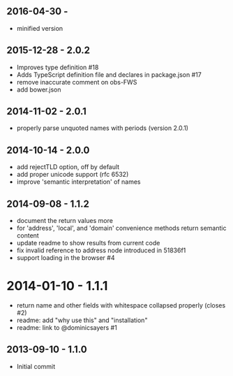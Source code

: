 
## 2016-04-30 - 

- minified version

## 2015-12-28 - 2.0.2

- Improves type definition #18
- Adds TypeScript definition file and declares in package.json #17
- remove inaccurate comment on obs-FWS
- add bower.json


## 2014-11-02 - 2.0.1

- properly parse unquoted names with periods (version 2.0.1)


## 2014-10-14 - 2.0.0

- add rejectTLD option, off by default
- add proper unicode support (rfc 6532)
- improve 'semantic interpretation' of names


## 2014-09-08 - 1.1.2

- document the return values more
- for 'address', 'local', and 'domain' convenience methods return semantic content
- update readme to show results from current code
- fix invalid reference to address node introduced in 51836f1
- support loading in the browser #4


# 2014-01-10 - 1.1.1

- return name and other fields with whitespace collapsed properly (closes #2)
- readme: add "why use this" and "installation"
- readme: link to @dominicsayers #1


## 2013-09-10 - 1.1.0

- Initial commit